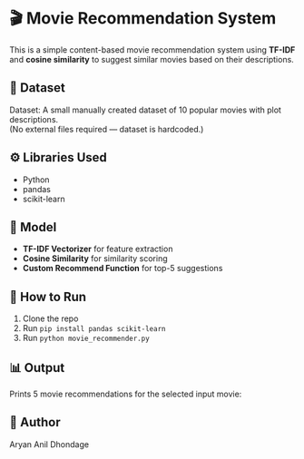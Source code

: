 # 🎬 Movie Recommendation System

This is a simple content-based movie recommendation system using **TF-IDF** and **cosine similarity** to suggest similar movies based on their descriptions.

## 📂 Dataset

Dataset: A small manually created dataset of 10 popular movies with plot descriptions.  
(No external files required — dataset is hardcoded.)

## ⚙️ Libraries Used

- Python
- pandas
- scikit-learn

## 🧠 Model

- **TF-IDF Vectorizer** for feature extraction
- **Cosine Similarity** for similarity scoring
- **Custom Recommend Function** for top-5 suggestions

## 🚀 How to Run

1. Clone the repo  
2. Run `pip install pandas scikit-learn`  
3. Run `python movie_recommender.py`

## 📊 Output

Prints 5 movie recommendations for the selected input movie:


## 👤 Author

Aryan Anil Dhondage
